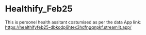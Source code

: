 # Healthify_Feb25
This is personel health assitant costumised as per the data
App link: https://healthifyfeb25-dbkodp6htex3hdfngqnpkf.streamlit.app/
